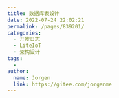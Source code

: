 ```yaml
---
title: 数据库表设计
date: 2022-07-24 22:02:21
permalink: /pages/839201/
categories:
  - 开发日志
  - LiteIoT
  - 架构设计
tags:
  - 
author: 
  name: Jorgen
  link: https://gitee.com/jorgenme
---
```

